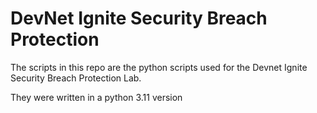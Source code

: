 # DevNet Ignite Security Breach Protection

The scripts in this repo are the python scripts used for the Devnet Ignite Security Breach Protection Lab.

They were written in a python 3.11 version
